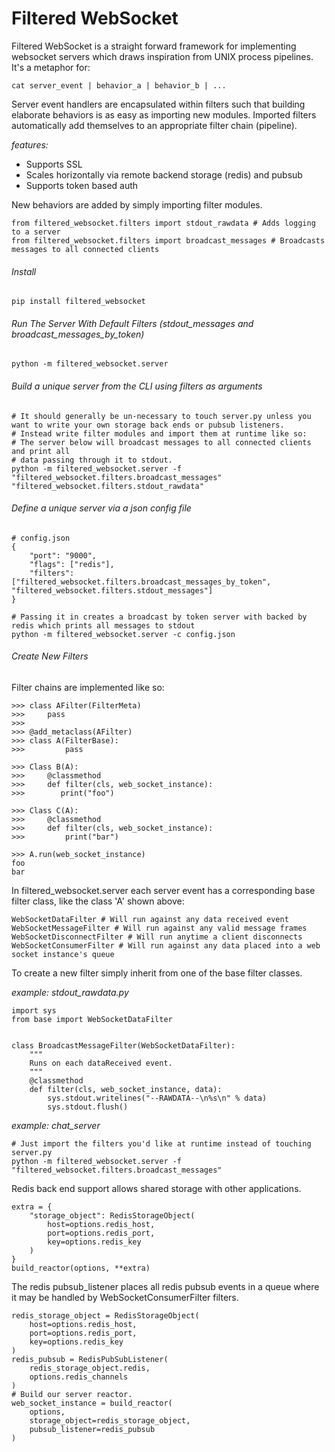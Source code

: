 Filtered WebSocket
===================

Filtered WebSocket is a straight forward framework for implementing websocket servers which draws inspiration from UNIX process pipelines.  It's a metaphor for:

    cat server_event | behavior_a | behavior_b | ...

Server event handlers are encapsulated within filters such that building elaborate behaviors is as easy as importing new modules.  Imported filters automatically add themselves to an appropriate filter chain (pipeline).


*features:*

- Supports SSL
- Scales horizontally via remote backend storage (redis) and pubsub
- Supports token based auth


New behaviors are added by simply importing filter modules.
    
    from filtered_websocket.filters import stdout_rawdata # Adds logging to a server
    from filtered_websocket.filters import broadcast_messages # Broadcasts messages to all connected clients

###### Install 
    pip install filtered_websocket

###### Run The Server With Default Filters (stdout_messages and broadcast_messages_by_token)
    python -m filtered_websocket.server
   
###### Build a unique server from the CLI using filters as arguments

    # It should generally be un-necessary to touch server.py unless you want to write your own storage back ends or pubsub listeners.
    # Instead write filter modules and import them at runtime like so:
    # The server below will broadcast messages to all connected clients and print all
    # data passing through it to stdout. 
    python -m filtered_websocket.server -f "filtered_websocket.filters.broadcast_messages" "filtered_websocket.filters.stdout_rawdata"

###### Define a unique server via a json config file
    # config.json
    {
        "port": "9000",
        "flags": ["redis"],
        "filters": ["filtered_websocket.filters.broadcast_messages_by_token", "filtered_websocket.filters.stdout_messages"]
    }

    # Passing it in creates a broadcast by token server with backed by redis which prints all messages to stdout
    python -m filtered_websocket.server -c config.json

###### Create New Filters

Filter chains are implemented like so:

    >>> class AFilter(FilterMeta)
    >>>     pass
    >>>
    >>> @add_metaclass(AFilter)
    >>> class A(FilterBase):
    >>>         pass
    
    >>> Class B(A):
    >>>     @classmethod
    >>>     def filter(cls, web_socket_instance):
    >>>        print("foo")
    
    >>> Class C(A):
    >>>     @classmethod
    >>>     def filter(cls, web_socket_instance):
    >>>         print("bar")
    
    >>> A.run(web_socket_instance)
    foo
    bar

In filtered_websocket.server each server event has a corresponding base filter class, like the class 'A' shown above:

    WebSocketDataFilter # Will run against any data received event
    WebSocketMessageFilter # Will run against any valid message frames
    WebSocketDisconnectFilter # Will run anytime a client disconnects
    WebSocketConsumerFilter # Will run against any data placed into a web socket instance's queue

To create a new filter simply inherit from one of the base filter classes.

*example: stdout_rawdata.py*

    import sys
    from base import WebSocketDataFilter
    
    
    class BroadcastMessageFilter(WebSocketDataFilter):
        """
        Runs on each dataReceived event.
        """
        @classmethod
        def filter(cls, web_socket_instance, data):
            sys.stdout.writelines("--RAWDATA--\n%s\n" % data)
            sys.stdout.flush()

*example: chat_server*

    # Just import the filters you'd like at runtime instead of touching server.py
    python -m filtered_websocket.server -f "filtered_websocket.filters.broadcast_messages"

Redis back end support allows shared storage with other applications.

    extra = {
        "storage_object": RedisStorageObject(
            host=options.redis_host,
            port=options.redis_port,
            key=options.redis_key
        )
    }
    build_reactor(options, **extra)

The redis pubsub_listener places all redis pubsub events in a queue where it may be handled by WebSocketConsumerFilter filters.
    
    redis_storage_object = RedisStorageObject(
        host=options.redis_host,
        port=options.redis_port,
        key=options.redis_key
    )
    redis_pubsub = RedisPubSubListener(
        redis_storage_object.redis,
        options.redis_channels
    )
    # Build our server reactor.
    web_socket_instance = build_reactor(
        options,
        storage_object=redis_storage_object,
        pubsub_listener=redis_pubsub
    )
     
